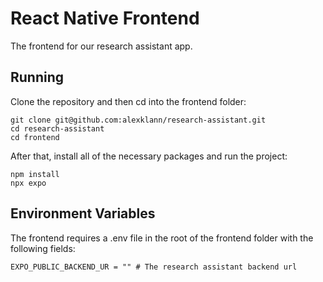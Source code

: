 # React Native Frontend
The frontend for our research assistant app.

## Running
Clone the repository and then cd into the frontend folder:
```
git clone git@github.com:alexklann/research-assistant.git
cd research-assistant
cd frontend
```
After that, install all of the necessary packages and run the project:
```
npm install
npx expo
```

## Environment Variables
The frontend requires a .env file in the root of the frontend folder with the following fields:  
```
EXPO_PUBLIC_BACKEND_UR = "" # The research assistant backend url
```